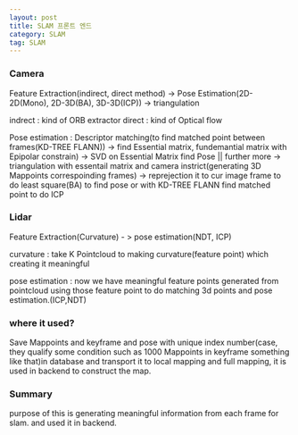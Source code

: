 ```yaml
---
layout: post
title: SLAM 프론트 엔드
category: SLAM
tag: SLAM
---
```


### Camera

Feature Extraction(indirect, direct method) -> Pose Estimation(2D-2D(Mono), 2D-3D(BA), 3D-3D(ICP)) -> triangulation

indrect : kind of ORB extractor
direct : kind of Optical flow

Pose estimation : Descriptor matching(to find matched point between frames(KD-TREE FLANN)) -> find Essential matrix, fundemantial matrix with Epipolar constrain) -> SVD on Essential Matrix find Pose || further more  -> triangulation with essentail matrix and camera instrict(generating 3D Mappoints correspoinding frames) -> reprejection it to cur image frame to do least square(BA) to find pose or with KD-TREE FLANN find matched point to do ICP  

### Lidar

Feature Extraction(Curvature) - > pose estimation(NDT, ICP)

curvature : take K Pointcloud to making curvature(feature point) which creating it meaningful

pose estimation : now we have meaningful feature points generated from pointcloud using those feature point to do matching 3d points and pose estimation.(ICP,NDT)


### where it used?
Save Mappoints and keyframe and pose with unique index number(case, they qualify some condition such as 1000 Mappoints in keyframe something like that)in database and transport it to local mapping and full mapping, it is used in backend to construct the map.

### Summary
purpose of this is generating meaningful information from each frame for slam. and used it in backend.
